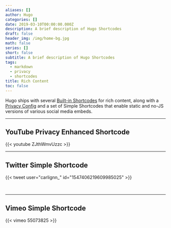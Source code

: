 ```yaml
---
aliases: []
author: Hugo
categories: []
date: 2019-03-10T00:00:00.000Z
description: A brief description of Hugo Shortcodes
draft: false
header_img: /img/home-bg.jpg
math: false
series: []
short: false
subtitle: A brief description of Hugo Shortcodes
tags:
  - markdown
  - privacy
  - shortcodes
title: Rich Content
toc: false
---
```


Hugo ships with several [Built-in Shortcodes](https://gohugo.io/content-management/shortcodes/#use-hugos-built-in-shortcodes) for rich content, along with a [Privacy Config](https://gohugo.io/about/hugo-and-gdpr/) and a set of Simple Shortcodes that enable static and no-JS versions of various social media embeds.

<!--more-->

***

## YouTube Privacy Enhanced Shortcode

{{\< youtube ZJthWmvUzzc >}} <br>

***

## Twitter Simple Shortcode

{{\< tweet user="carlignn\_" id="1547406219609985025" >}}

<br>

***

## Vimeo Simple Shortcode

{{\< vimeo 55073825 >}}
